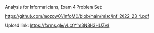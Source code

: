 Analysis for Informaticians, Exam 4 Problem Set:

https://github.com/mozow01/InfoMC/blob/main/misc/inf_2022_23_4.pdf

Upload link: https://forms.gle/yLctYfm3N8H3HUZv8
